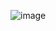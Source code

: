 ![image](https://github.com/Guigak/FirstWeapon_Modelling/assets/97238914/6db6c6f6-8019-4d8c-8dbf-bf8249c04580)
